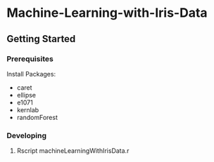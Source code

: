 # Machine-Learning-with-Iris-Data

## Getting Started

### Prerequisites

Install Packages:

- caret
- ellipse
- e1071
- kernlab
- randomForest

### Developing

1. Rscript machineLearningWithIrisData.r
